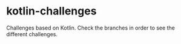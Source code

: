 # kotlin-challenges
Challenges based on Kotlin. Check the branches in order to see the different challenges.
